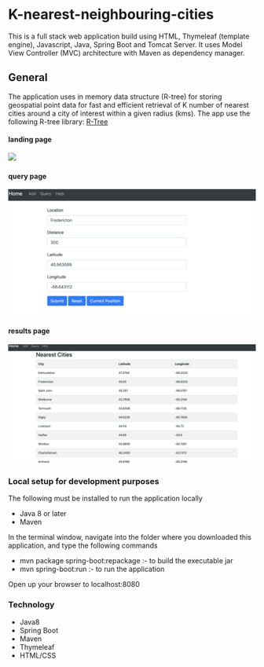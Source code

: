 # K-nearest-neighbouring-cities
	
This is a full stack web application build using HTML, Thymeleaf (template engine), Javascript, Java, Spring Boot and Tomcat 
Server. It uses Model View Controller (MVC) architecture with Maven as dependency manager.

## General

The application uses in memory data structure (R-tree) for storing geospatial point data for fast and efficient retrieval of 
K number of nearest cities around a city of interest within a given radius (kms).
The app use the following R-tree library: [R-Tree](https://github.com/davidmoten/rtree)

#### landing page

![](src/main/resources/static/images/knn-landing.png)

#### query page

![](src/main/resources/static/images/knn-query.png)

#### results page

![](src/main/resources/static/images/knn-query-results.png)


### Local setup for development purposes

The following must be installed to run the application locally

* Java 8 or later
* Maven

In the terminal window, navigate into the folder where you downloaded this application, and type the following commands

* mvn package spring-boot:repackage :- to build the executable jar
* mvn spring-boot:run :- to run the application

Open up your browser to localhost:8080


### Technology

* Java8
* Spring Boot
* Maven
* Thymeleaf
* HTML/CSS

